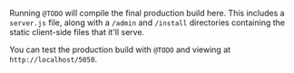Running `@TODO` will compile the final production build here. This includes a `server.js` file, along with a `/admin` and `/install` directories containing the static client-side files that it'll serve.

You can test the production build with `@TODO` and viewing at `http://localhost/5050`.
